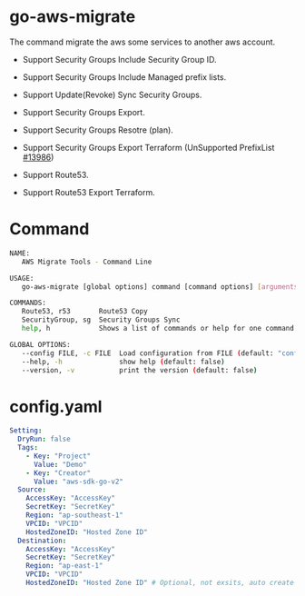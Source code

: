 # go-aws-migrate

The command migrate the aws some services to another aws account.

* Support Security Groups Include Security Group ID.

* Support Security Groups Include Managed prefix lists.

* Support Update(Revoke) Sync Security Groups.

* Support Security Groups Export.

* Support Security Groups Resotre (plan).

* Support Security Groups Export Terraform (UnSupported PrefixList [#13986](https://github.com/terraform-providers/terraform-provider-aws/issues/13986))

* Support Route53.

* Support Route53 Export Terraform.


# Command
```bash
NAME:
   AWS Migrate Tools - Command Line

USAGE:
   go-aws-migrate [global options] command [command options] [arguments...] 

COMMANDS:
   Route53, r53       Route53 Copy
   SecurityGroup, sg  Security Groups Sync
   help, h            Shows a list of commands or help for one command

GLOBAL OPTIONS:
   --config FILE, -c FILE  Load configuration from FILE (default: "config.yaml")
   --help, -h              show help (default: false)
   --version, -v           print the version (default: false)
```


# config.yaml
```yaml
Setting:
  DryRun: false
  Tags:
    - Key: "Project"
      Value: "Demo"
    - Key: "Creator"
      Value: "aws-sdk-go-v2"
  Source:
    AccessKey: "AccessKey"
    SecretKey: "SecretKey"
    Region: "ap-southeast-1"
    VPCID: "VPCID"
    HostedZoneID: "Hosted Zone ID"
  Destination:
    AccessKey: "AccessKey"
    SecretKey: "SecretKey"
    Region: "ap-east-1"
    VPCID: "VPCID"
    HostedZoneID: "Hosted Zone ID" # Optional, not exsits, auto create it.
```
